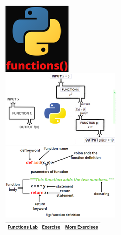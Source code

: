 <p>
<a>
        <img src="https://github.com/Nenogzar/Academy_SoftUni/blob/main/fundamentals_python/lectures/14-15_Functions/functions.png" alt="Nenogzar_Python" width="200" >
</a>
<a>
    <img src="https://github.com/Nenogzar/Academy_SoftUni/blob/main/fundamentals_python/lectures/14-15_Functions/functions-python.png" alt="Nenogzar_Python" width="350" >
</a>
<a> 
<img src="https://github.com/Nenogzar/Academy_SoftUni/blob/main/fundamentals_python/lectures/14-15_Functions/python-function-definition.png" alt="Nenogzar_Python" width="350">

</a>
</p>

| [Functions Lab](https://github.com/Nenogzar/Academy_SoftUni/tree/main/fundamentals_python/lectures/14-15_Functions/01_Functions%20-%20Lab) | [Exercise](https://github.com/Nenogzar/Academy_SoftUni/tree/main/fundamentals_python/lectures/14-15_Functions/02_Functions%20-%20Exercise) | [More Exercises](https://github.com/Nenogzar/Academy_SoftUni/tree/main/fundamentals_python/lectures/14-15_Functions/03_Functions%20-%20More%20Exercises) |
|-----------------------------------------------------------------------------------------------------------------------------------|-----------------------------------------------------------------------------------------------------------------------------------|-------------------------------------------------------------------------------------------------------------------------------------------------|





